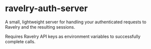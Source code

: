 # ravelry-auth-server

A small, lightweight server for handling your authenticated requests to Ravelry and the resulting sessions.

Requires Ravelry API keys as environment variables to successfully complete calls.
